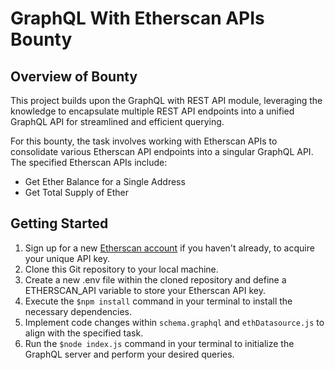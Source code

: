 <!DOCTYPE html>
<html lang="en">
<body>

<h1>GraphQL With Etherscan APIs Bounty</h1>

<h2>Overview of Bounty</h2>
<p>This project builds upon the GraphQL with REST API module, leveraging the knowledge to encapsulate multiple REST API endpoints into a unified GraphQL API for streamlined and efficient querying.</p>
<p>For this bounty, the task involves working with Etherscan APIs to consolidate various Etherscan API endpoints into a singular GraphQL API. The specified Etherscan APIs include:</p>
<ul>
  <li>Get Ether Balance for a Single Address</li>
  <li>Get Total Supply of Ether</li>
</ul>

<h2>Getting Started</h2>
<ol>
  <li>Sign up for a new <a href="https://etherscan.io/login" target="_blank">Etherscan account</a> if you haven't already, to acquire your unique API key.</li>
  <li>Clone this Git repository to your local machine.</li>
  <li>Create a new .env file within the cloned repository and define a ETHERSCAN_API variable to store your Etherscan API key.</li>
  <li>Execute the <code>$npm install</code> command in your terminal to install the necessary dependencies.</li>
  <li>Implement code changes within <code>schema.graphql</code> and <code>ethDatasource.js</code> to align with the specified task.</li>
  <li>Run the <code>$node index.js</code> command in your terminal to initialize the GraphQL server and perform your desired queries.</li>
</ol>

</body>
</html>
